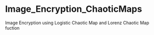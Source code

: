 # Image_Encryption_ChaoticMaps
Image Encryption using Logistic Chaotic Map and Lorenz Chaotic Map fuction
